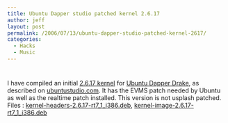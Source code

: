 ```yaml
---
title: Ubuntu Dapper studio patched kernel 2.6.17
author: jeff
layout: post
permalink: /2006/07/13/ubuntu-dapper-studio-patched-kernel-2617/
categories:
  - Hacks
  - Music
---
```

# 

I have compiled an initial [2.6.17 kernel][1] for [Ubuntu Dapper Drake][2], as described on [ubuntustudio.com][3]. It has the EVMS patch needed by Ubuntu as well as the realtime patch installed. This version is not usplash patched. Files : [kernel-headers-2.6.17-rt7\_1\_i386.deb][4], [kernel-image-2.6.17-rt7\_1\_i386.deb][5]

 [1]: http://www.kernel.org/
 [2]: http://www.ubuntu.com/
 [3]: http://ubuntustudio.com/wiki/index.php/Dapper:Studio_Preparation
 [4]: http://jeff.ourexchange.net.nyud.net:8090/files/kernel-headers-2.6.17-rt7_1_i386.deb
 [5]: http://jeff.ourexchange.net.nyud.net:8090/files/kernel-image-2.6.17-rt7_1_i386.deb